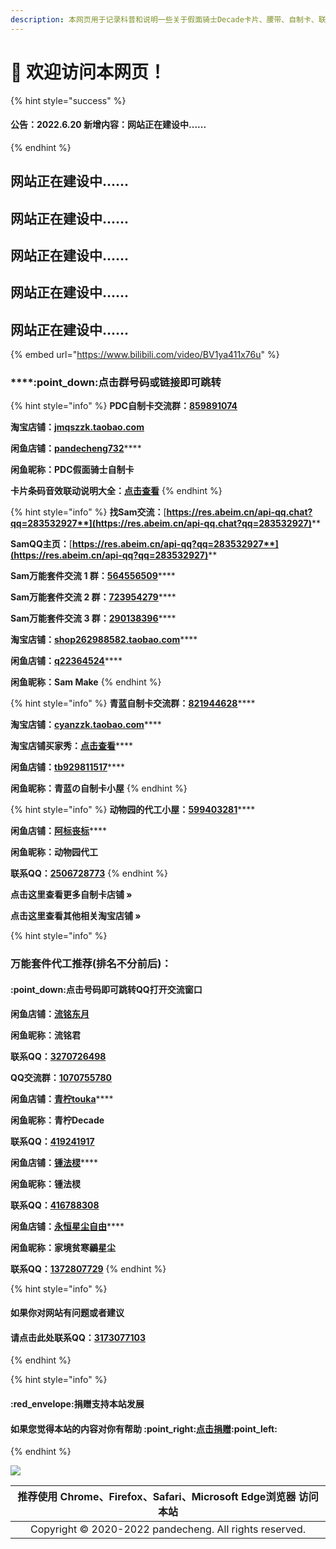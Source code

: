```yaml
---
description: 本网页用于记录科普和说明一些关于假面骑士Decade卡片、腰带、自制卡、联动和万能套件的问题和事情
---
```


# 👏 欢迎访问本网页！

{% hint style="success" %}
#### 公告：2022.6.20 新增内容：网站正在建设中......
{% endhint %}

## 网站正在建设中......

## 网站正在建设中......

## 网站正在建设中......

## 网站正在建设中......

## 网站正在建设中......

{% embed url="https://www.bilibili.com/video/BV1ya411x76u" %}

### ****:point\_down:**点击群号码或链接即可跳转**

{% hint style="info" %}
**PDC自制卡交流群：**[**859891074**](http://qm.qq.com/cgi-bin/qm/qr?k=EGVYAI\_-JqHrh1rsA-vJJ\_EzkEPLLULl)

**淘宝店铺：**[**jmqszzk.taobao.com**](https://shop575999872.taobao.com)

**闲鱼店铺：**[**pandecheng732**](https://market.m.taobao.com/app/idleFish-F2e/IdleFishWeexPersonalPage/PersonalHome?userid=2651282874\&type=1\&wh\_weex=true\&forceFlush=1)****

**闲鱼昵称：PDC假面骑士自制卡**

**卡片条码音效联动说明大全：**[**点击查看**](https://docs.qq.com/sheet/DUnNmYnFKTVJHWXdm)
{% endhint %}

{% hint style="info" %}
**找Sam交流：**[**https://res.abeim.cn/api-qq.chat?qq=283532927**](https://res.abeim.cn/api-qq.chat?qq=283532927)****

**SamQQ主页：**[**https://res.abeim.cn/api-qq?qq=283532927**](https://res.abeim.cn/api-qq?qq=283532927)****

**Sam万能套件交流 1 群：**[**564556509**](https://jq.qq.com/?\_wv=1027\&k=56DSN70)****

**Sam万能套件交流 2 群：**[**723954279**](https://jq.qq.com/?\_wv=1027\&k=5Fd2khf)****

**Sam万能套件交流 3 群：**[**290138396**](https://jq.qq.com/?\_wv=1027\&k=5lb4UknZ)****

**淘宝店铺：**[**shop262988582.taobao.com**](https://shop262988582.taobao.com)****

**闲鱼店铺：**[**q22364524**](https://market.m.taobao.com/app/idleFish-F2e/IdleFishWeexPersonalPage/PersonalHome?userid=72848869\&type=1\&wh\_weex=true\&forceFlush=1)****

**闲鱼昵称：Sam Make**
{% endhint %}

{% hint style="info" %}
**青蓝自制卡交流群：**[**821944628**](https://jq.qq.com/?\_wv=1027\&k=5nbXcbb)****

**淘宝店铺：**[**cyanzzk.taobao.com**](https://shop320601479.taobao.com)****

**淘宝店铺买家秀：**[**点击查看**](https://h5.m.taobao.com/ocean/privatenode/shop.html?sellerId=3392990013)****

**闲鱼店铺：**[**tb929811517**](https://market.m.taobao.com/app/idleFish-F2e/IdleFishWeexPersonalPage/PersonalHome?userid=3923832442\&type=1\&wh\_weex=true\&forceFlush=1)****

**闲鱼昵称：青蓝の自制卡小屋**
{% endhint %}

{% hint style="info" %}
**动物园的代工小屋：**[**599403281**](https://jq.qq.com/?\_wv=1027\&k=hOZpjM6R)****

**闲鱼店铺：**[**阿标丧标**](https://market.m.taobao.com/app/idleFish-F2e/IdleFishWeexPersonalPage/PersonalHome?userid=2357380129\&type=1\&wh\_weex=true\&forceFlush=1)****

**闲鱼昵称：动物园代工**

**联系QQ：**[**2506728773**](http://wpa.qq.com/msgrd?v=3\&uin=2506728773\&site=qq\&menu=yes)
{% endhint %}

**点击这里查看更多自制卡店铺 »**

**点击这里查看其他相关淘宝店铺 »**

{% hint style="info" %}
### 万能套件代工推荐(排名不分前后)：

#### :point\_down:点击号码即可跳转QQ打开交流窗口



**闲鱼店铺：**[**流铭东月**](https://market.m.taobao.com/app/idleFish-F2e/IdleFishWeexPersonalPage/PersonalHome?userid=2709510728\&type=1\&wh\_weex=true\&forceFlush=1)&#x20;

**闲鱼昵称：流铭君**&#x20;

**联系QQ：**[**3270726498**](http://wpa.qq.com/msgrd?v=3\&uin=3270726498\&site=qq\&menu=yes)&#x20;

**QQ交流群：**[**1070755780**](https://jq.qq.com/?\_wv=1027\&k=6334snln)



**闲鱼店铺：**[**青柠touka**](https://market.m.taobao.com/app/idleFish-F2e/IdleFishWeexPersonalPage/PersonalHome?userid=2838295022\&type=1\&wh\_weex=true\&forceFlush=1)****

**闲鱼昵称：青柠Decade**

**联系QQ：**[**419241917**](http://wpa.qq.com/msgrd?v=3\&uin=419241917\&site=qq\&menu=yes)



**闲鱼店铺：**[**锺法棂**](https://market.m.taobao.com/app/idleFish-F2e/IdleFishWeexPersonalPage/PersonalHome?userid=88136654\&type=1\&wh\_weex=true\&forceFlush=1)****

**闲鱼昵称：锺法棂**

**联系QQ：**[**416788308**](http://wpa.qq.com/msgrd?v=3\&uin=416788308\&site=qq\&menu=yes)



**闲鱼店铺：**[**永恒星尘自由**](https://market.m.taobao.com/app/idleFish-F2e/IdleFishWeexPersonalPage/PersonalHome?userid=2160324709\&type=1\&wh\_weex=true\&forceFlush=1)****

**闲鱼昵称：家境贫寒鶸星尘**

**联系QQ：**[**1372807729**](http://wpa.qq.com/msgrd?v=3\&uin=1372807729\&site=qq\&menu=yes)
{% endhint %}

{% hint style="info" %}
#### 如果你对网站有问题或者建议

#### 请点击此处联系QQ：[3173077103](http://wpa.qq.com/msgrd?v=3\&uin=3173077103\&site=qq\&menu=yes)
{% endhint %}

{% hint style="info" %}
#### :red\_envelope:捐赠支持本站发展

#### 如果您觉得本站的内容对你有帮助 :point\_right:[点击捐赠](https://pandecheng36.github.io/pdcskm):point\_left:
{% endhint %}

![](https://qrcode.jp/qr?q=https://pandecheng.gitbook.io/ridercard\&s=6)

|                                                                                                          推荐使用 Chrome、Firefox、Safari、Microsoft Edge浏览器 访问本站                                                                                                          |
| :-----------------------------------------------------------------------------------------------------------------------------------------------------------------------------------------------------------------------------------------------------------------: |
| <img src="https://www.kamen-rider-official.com/common/images/crest-revice.svg" alt="" data-size="line"> Copyright © 2020-2022 pandecheng. All rights reserved. <img src="https://www.kamen-rider-official.com/common/images/icon-50th.svg" alt="" data-size="line"> |
